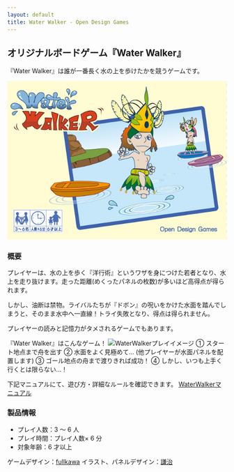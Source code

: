 ```yaml
---
layout: default
title: Water Walker - Open Design Games
---
```


## オリジナルボードゲーム『Water Walker』

『Water Walker』は誰が一番長く水の上を歩けたかを競うゲームです。

![Water Walker パッケージ画像](img/water-walker-package.png "Water Walker パッケージ画像")

### 概要

プレイヤーは、水の上を歩く『洋行術』というワザを身につけた若者となり、水上を走り抜けます。走った距離(めくったパネルの枚数)が多いほど高得点が得られます。

しかし、油断は禁物。ライバルたちが『ドボン』の呪いをかけた水面を踏んでしまうと、そのまま水中へ一直線！トライ失敗となり、得点は得られません。

プレイヤーの読みと記憶力がタメされるゲームでもあります。

『Water Walker』はこんなゲーム！
![WaterWalkerプレイイメージ](img/water-walker-plaing.png "WaterWalkerプレイイメージ")
① スタート地点まで舟を出す
② 水面をよく見極めて… (他プレイヤーが水面パネルを配置します)
③ ゴール地点の舟まで渡りきれば成功！
④ しかし、いつも上手く行くとは限らない…！

下記マニュアルにて、遊び方・詳細なルールを確認できます。
[WaterWalkerマニュアル](water_walker_manual.pdf)

### 製品情報

* プレイ人数：3 ～ 6 人
* プレイ時間：プレイ人数× 6 分
* 対象年齢：6 才以上

ゲームデザイン：[fullkawa](https://twitter.com/fullkawa)
イラスト、パネルデザイン：[謙治](https://twitter.com/im_kenji)
